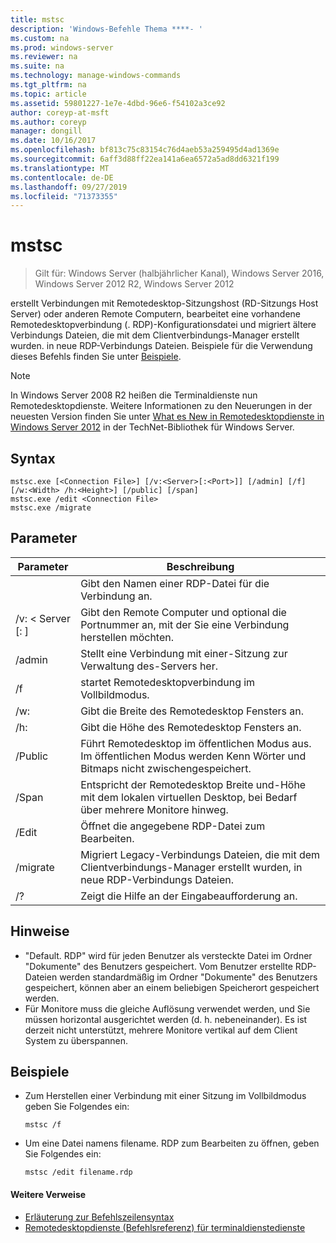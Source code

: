 ```yaml
---
title: mstsc
description: 'Windows-Befehle Thema ****- '
ms.custom: na
ms.prod: windows-server
ms.reviewer: na
ms.suite: na
ms.technology: manage-windows-commands
ms.tgt_pltfrm: na
ms.topic: article
ms.assetid: 59801227-1e7e-4dbd-96e6-f54102a3ce92
author: coreyp-at-msft
ms.author: coreyp
manager: dongill
ms.date: 10/16/2017
ms.openlocfilehash: bf813c75c83154c76d4aeb53a259495d4ad1369e
ms.sourcegitcommit: 6aff3d88ff22ea141a6ea6572a5ad8dd6321f199
ms.translationtype: MT
ms.contentlocale: de-DE
ms.lasthandoff: 09/27/2019
ms.locfileid: "71373355"
---
```

# <a name="mstsc"></a>mstsc

>Gilt für: Windows Server (halbjährlicher Kanal), Windows Server 2016, Windows Server 2012 R2, Windows Server 2012

erstellt Verbindungen mit Remotedesktop-Sitzungshost (RD-Sitzungs Host Server) oder anderen Remote Computern, bearbeitet eine vorhandene Remotedesktopverbindung (. RDP)-Konfigurationsdatei und migriert ältere Verbindungs Dateien, die mit dem Clientverbindungs-Manager erstellt wurden. in neue RDP-Verbindungs Dateien.
Beispiele für die Verwendung dieses Befehls finden Sie unter [Beispiele](#BKMK_examples).
> [!NOTE]
> In Windows Server 2008 R2 heißen die Terminaldienste nun Remotedesktopdienste. Weitere Informationen zu den Neuerungen in der neuesten Version finden Sie unter [What es New in Remotedesktopdienste in Windows Server 2012](https://technet.microsoft.com/library/hh831527) in der TechNet-Bibliothek für Windows Server.

## <a name="syntax"></a>Syntax
```
mstsc.exe [<Connection File>] [/v:<Server>[:<Port>]] [/admin] [/f] [/w:<Width> /h:<Height>] [/public] [/span]
mstsc.exe /edit <Connection File>
mstsc.exe /migrate
```

## <a name="parameters"></a>Parameter

|        Parameter        |                                                         Beschreibung                                                         |
|-------------------------|-----------------------------------------------------------------------------------------------------------------------------|
|    <Connection File>    |                                   Gibt den Namen einer RDP-Datei für die Verbindung an.                                    |
|   /v: < Server [: <Port>]   |                Gibt den Remote Computer und optional die Portnummer an, mit der Sie eine Verbindung herstellen möchten.                 |
|         /admin          |                                   Stellt eine Verbindung mit einer-Sitzung zur Verwaltung des-Servers her.                                   |
|           /f            |                                    startet Remotedesktopverbindung im Vollbildmodus.                                    |
|       /w: <Width>        |                                      Gibt die Breite des Remotedesktop Fensters an.                                      |
|       /h: <Height>       |                                     Gibt die Höhe des Remotedesktop Fensters an.                                      |
|         /Public         |                  Führt Remotedesktop im öffentlichen Modus aus. Im öffentlichen Modus werden Kenn Wörter und Bitmaps nicht zwischengespeichert.                  |
|          /Span          | Entspricht der Remotedesktop Breite und-Höhe mit dem lokalen virtuellen Desktop, bei Bedarf über mehrere Monitore hinweg. |
| /Edit <Connection File> |                                         Öffnet die angegebene RDP-Datei zum Bearbeiten.                                          |
|        /migrate         |       Migriert Legacy-Verbindungs Dateien, die mit dem Clientverbindungs-Manager erstellt wurden, in neue RDP-Verbindungs Dateien.       |
|           /?            |                                            Zeigt die Hilfe an der Eingabeaufforderung an.                                             |

## <a name="remarks"></a>Hinweise
-   "Default. RDP" wird für jeden Benutzer als versteckte Datei im Ordner "Dokumente" des Benutzers gespeichert. Vom Benutzer erstellte RDP-Dateien werden standardmäßig im Ordner "Dokumente" des Benutzers gespeichert, können aber an einem beliebigen Speicherort gespeichert werden.
-   Für Monitore muss die gleiche Auflösung verwendet werden, und Sie müssen horizontal ausgerichtet werden (d. h. nebeneinander). Es ist derzeit nicht unterstützt, mehrere Monitore vertikal auf dem Client System zu überspannen.

## <a name="BKMK_examples"></a>Beispiele
-   Zum Herstellen einer Verbindung mit einer Sitzung im Vollbildmodus geben Sie Folgendes ein:
    ```
    mstsc /f
    ```
-   Um eine Datei namens filename. RDP zum Bearbeiten zu öffnen, geben Sie Folgendes ein:
    ```
    mstsc /edit filename.rdp
    ```

#### <a name="additional-references"></a>Weitere Verweise
-   [Erläuterung zur Befehlszeilensyntax](command-line-syntax-key.md)
-   [Remotedesktopdienste &#40;Befehlsreferenz&#41; für terminaldienstedienste](remote-desktop-services-terminal-services-command-reference.md)
